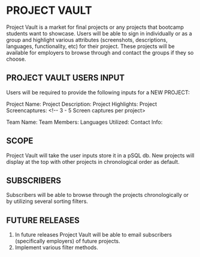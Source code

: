 # PROJECT VAULT

Project Vault is a market for final projects or any projects that bootcamp students want to showcase. Users will be able to sign in individually or as a group and highlight various attributes (screenshots, descriptions, languages, functionality, etc) for their project. These projects will be available for employers to browse through and contact the groups if they so choose. 

## PROJECT VAULT USERS INPUT
Users will be required to provide the following inputs for a NEW PROJECT:

Project Name: 
Project Description: 
Project Highlights: <!-- What did you learn from this project (Something that will make the teams marketable to future employers)-->
Project Screencaptures: <!-- 3 - 5 Screen captures per project>

Team Name:
Team Members:
Languages Utilized:
Contact Info:

## SCOPE
Project Vault will take the user inputs store it in a pSQL db. New projects will display at the top with other projects in chronological order as default. 

## SUBSCRIBERS
Subscribers will be able to browse through the projects chronologically or by utilizing several sorting filters. 

## FUTURE RELEASES
1. In future releases Project Vault will be able to email subscribers (specifically employers) of future projects. 
2. Implement various filter methods. 


